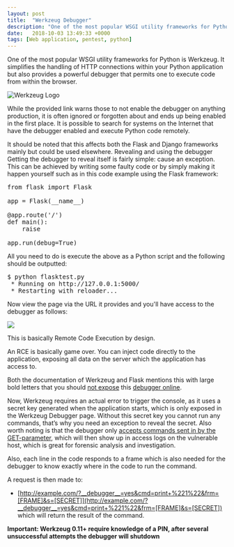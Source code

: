 ```yaml
---
layout: post
title:  "Werkzeug Debugger"
description: "One of the most popular WSGI utility frameworks for Python is Werkzeug. It simplifies the handling of HTTP connections within your Python application, however if left exposed to the public internet, could have disaterous consequences for website owners."
date:   2018-10-03 13:49:33 +0000
tags: [Web application, pentest, python]
---
```

One of the most popular WSGI utility frameworks for Python is Werkzeug. It simplifies the handling of HTTP connections within your Python application but also provides a powerful debugger that permits one to execute code from within the browser.

![](/blog/assets/werkzeug_logo.png "Werkzeug Logo")

While the provided link warns those to not enable the debugger on anything production, it is often ignored or forgotten about and ends up being enabled in the first place. It is possible to search for systems on the Internet that have the debugger enabled and execute Python code remotely.

It should be noted that this affects both the Flask and Django frameworks mainly but could be used elsewhere. Revealing and using the debugger Getting the debugger to reveal itself is fairly simple: cause an exception. This can be achieved by writing some faulty code or by simply making it happen yourself such as in this code example using the Flask framework:
<pre>
from flask import Flask

app = Flask(__name__)

@app.route('/')
def main():
    raise

app.run(debug=True)
</pre>
All you need to do is execute the above as a Python script and the following should be outputted:
<pre>
$ python flasktest.py
 * Running on http://127.0.0.1:5000/
 * Restarting with reloader...
</pre>
Now view the page via the URL it provides and you'll have access to the debugger as follows:

![](/blog/assets/Werkzeug_Debugger_1.png)

This is basically Remote Code Execution by design.

An RCE is basically game over. You can inject code directly to the application, exposing all data on the server which the application has access to.

Both the documentation of Werkzeug and Flask mentions this with large bold letters that you should [not expose](http://werkzeug.pocoo.org/docs/0.10/debug/#enabling-the-debugger) this [debugger online](http://flask.pocoo.org/docs/0.10/quickstart/#debug-mode).

Now, Werkzeug requires an actual error to trigger the console, as it uses a secret key generated when the application starts, which is only exposed in the Werkzeug Debugger page. Without this secret key you cannot run any commands, that’s why you need an exception to reveal the secret. Also worth noting is that the debugger only [accepts commands sent in by the GET-parameter](https://github.com/mitsuhiko/werkzeug/blob/d4e8b3f46c51e7374388791282e66323f64b3068/werkzeug/debug/__init__.py#L169), which will then show up in access logs on the vulnerable host, which is great for forensic analysis and investigation.

Also, each line in the code responds to a frame which is also needed for the debugger to know exactly where in the code to run the command.

A request is then made to:
 * [http://example.com/?__debugger__=yes&cmd=print+%221%22&frm=[FRAME]&s=[SECRET]](http://example.com/?__debugger__=yes&cmd=print+%221%22&frm=[FRAME]&s=[SECRET])
which will return the result of the command.

**Important: Werkzeug 0.11+ require knowledge of a PIN, after several unsuccessful attempts the debugger will shutdown**
